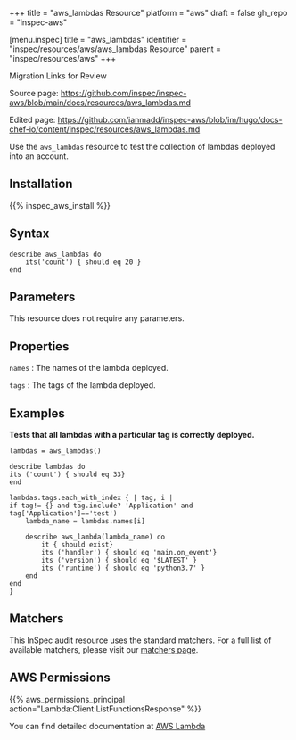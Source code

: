 +++
title = "aws_lambdas Resource"
platform = "aws"
draft = false
gh_repo = "inspec-aws"

[menu.inspec]
title = "aws_lambdas"
identifier = "inspec/resources/aws/aws_lambdas Resource"
parent = "inspec/resources/aws"
+++

<div class="admonition-note">
<p class="admonition-note-title">Migration Links for Review</p>
<div class="admonition-note-text">
<p>Source page: <a href="https://github.com/inspec/inspec-aws/blob/main/docs/resources/aws_lambdas.md">https://github.com/inspec/inspec-aws/blob/main/docs/resources/aws_lambdas.md</a></p>
<p>Edited page: <a href="https://github.com/ianmadd/inspec-aws/blob/im/hugo/docs-chef-io/content/inspec/resources/aws_lambdas.md">https://github.com/ianmadd/inspec-aws/blob/im/hugo/docs-chef-io/content/inspec/resources/aws_lambdas.md</a></p>
</div>
</div>


Use the `aws_lambdas` resource to test the collection of lambdas deployed into an account.

## Installation

{{% inspec_aws_install %}}

## Syntax

````
describe aws_lambdas do
    its('count') { should eq 20 }
end
````

## Parameters

This resource does not require any parameters.

## Properties

`names`
: The names of the lambda deployed.

`tags`
: The tags of the lambda deployed.

## Examples


**Tests that all lambdas with a particular tag is correctly deployed.**

````
lambdas = aws_lambdas()

describe lambdas do
its ('count') { should eq 33}
end

lambdas.tags.each_with_index { | tag, i |
if tag!= {} and tag.include? 'Application' and tag['Application']=='test')
    lambda_name = lambdas.names[i]

    describe aws_lambda(lambda_name) do
        it { should exist}
        its ('handler') { should eq 'main.on_event'}
        its ('version') { should eq '$LATEST' }
        its ('runtime') { should eq 'python3.7' }
    end
end
}
````

## Matchers

This InSpec audit resource uses the standard matchers.  For a full list of available matchers, please visit our [matchers page](https://www.inspec.io/docs/reference/matchers/).


## AWS Permissions

{{% aws_permissions_principal action="Lambda:Client:ListFunctionsResponse" %}}

You can find detailed documentation at [AWS Lambda](https://docs.aws.amazon.com/lambda/latest/dg/lambda-api-permissions-ref.html)
